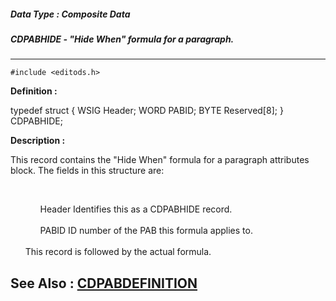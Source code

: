 ##### Data Type : Composite Data
##### CDPABHIDE - "Hide When" formula for a paragraph.
---
```
#include <editods.h>
```

**Definition :**

typedef struct {
   WSIG Header;
   WORD PABID;
   BYTE Reserved[8];
} CDPABHIDE;

**Description :**

This record contains the &quot;Hide When&quot; formula for a paragraph attributes block.  The fields in this structure are:
<ul><br>

<ul>Header	Identifies this as a CDPABHIDE record.<br>
<br>
PABID		ID number of the PAB this formula applies to.</ul>
<br>
This record is followed by the actual formula.</ul>



**See Also :**
[CDPABDEFINITION](/domino-c-api-docs/reference/Data/CDPABDEFINITION)
---
